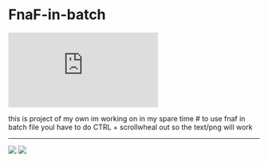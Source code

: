 # FnaF-in-batch
[![Discord](https://discordapp.com/api/guilds/711013877197832232/widget.json)](https://discord.gg/pD2Ubb2)
<p>
this is project of my own im working on in my spare time
# to use fnaf in batch file youl have to do CTRL + scrollwheal out so the text/png will work

<hr>
<img src="https://cdn.discordapp.com/attachments/696309465175031818/746481139358630018/1.gif"/>
<img src="https://cdn.discordapp.com/attachments/696309465175031818/746481141590261850/2.gif"/>
